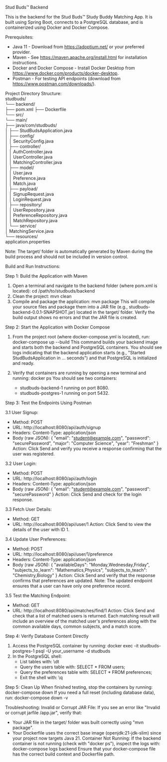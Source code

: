 Stud Buds™ Backend

This is the backend for the Stud Buds™ Study Buddy Matching App. It is built using Spring Boot, connects to a PostgreSQL database, and is containerized using Docker and Docker Compose.

Prerequisites:
- Java 11 - Download from https://adoptium.net/ or your preferred provider.
- Maven - See https://maven.apache.org/install.html for installation instructions.
- Docker and Docker Compose - Install Docker Desktop from https://www.docker.com/products/docker-desktop.
- Postman - For testing API endpoints (download from https://www.postman.com/downloads/).

Project Directory Structure:  
studbuds/   
└── backend/    
    ├── pom.xml 
    ├── Dockerfile    
    └── src/    
        └── main/    
            ├── java/com/studbuds/   
            │   ├── StudBudsApplication.java    
            │   ├── config/     
            │   │   SecurityConfig.java    
            │   ├── controller/    
            │   │   AuthController.java    
            │   │   UserController.java     
            │   │   MatchingController.java     
            │   ├── model/    
            │   │   User.java  
            │   │   Preference.java  
            │   │   Match.java   
            │   ├── payload/  
            │   │   SignupRequest.java  
            │   │   LoginRequest.java  
            │   ├── repository/  
            │   │   UserRepository.java  
            │   │   PreferenceRepository.java  
            │   │   MatchRepository.java  
            │   └── service/  
            │       MatchingService.java  
            └── resources/  
                application.properties  

Note: The target/ folder is automatically generated by Maven during the build process and should not be included in version control.

Build and Run Instructions:

Step 1: Build the Application with Maven
1. Open a terminal and navigate to the backend folder (where pom.xml is located):
   cd /path/to/studbuds/backend
2. Clean the project:
   mvn clean
3. Compile and package the application:
   mvn package
   This will compile your source files and package them into a JAR file (e.g., studbuds-backend-0.0.1-SNAPSHOT.jar) located in the target/ folder.
   Verify the build output shows no errors and that the JAR file is created.

Step 2: Start the Application with Docker Compose
1. From the project root (where docker-compose.yml is located), run:
   docker-compose up --build
   This command builds your backend image and starts both the backend and PostgreSQL containers.
   You should see logs indicating that the backend application starts (e.g., "Started StudBudsApplication in ... seconds") and that PostgreSQL is initialized and ready.

2. Verify that containers are running by opening a new terminal and running:
   docker ps
   You should see two containers:
     - studbuds-backend-1 running on port 8080.
     - studbuds-postgres-1 running on port 5432.

Step 3: Test the Endpoints Using Postman

3.1 User Signup:
- Method: POST
- URL: http://localhost:8080/api/auth/signup
- Headers: Content-Type: application/json
- Body (raw JSON):
{
  "email": "student@example.com",
  "password": "securePassword",
  "major": "Computer Science",
  "year": "Freshman"
}
Action: Click Send and verify you receive a response confirming that the user was registered.

3.2 User Login:
- Method: POST
- URL: http://localhost:8080/api/auth/login
- Headers: Content-Type: application/json
- Body (raw JSON):
{
  "email": "student@example.com",
  "password": "securePassword"
}
Action: Click Send and check for the login response.

3.3 Fetch User Details:
- Method: GET
- URL: http://localhost:8080/api/user/1
Action: Click Send to view the details of the user with ID 1.

3.4 Update User Preferences:
- Method: POST
- URL: http://localhost:8080/api/user/1/preference
- Headers: Content-Type: application/json
- Body (raw JSON):
{
  "availableDays": "Monday,Wednesday,Friday",
  "subjects_to_learn": "Mathematics,Physics",
  "subjects_to_teach": "Chemistry,Biology"
}
Action: Click Send and verify that the response confirms that preferences are updated.
Note: The updated endpoint ensures that a user can have only one preference record.

3.5 Test the Matching Endpoint:
- Method: GET
- URL: http://localhost:8080/api/matches/find/1
Action: Click Send and check that a list of matched users is returned. Each matching result will include an overview of the matched user's preferences along with the common available days, common subjects, and a match score.

Step 4: Verify Database Content Directly
1. Access the PostgreSQL container by running:
   docker exec -it studbuds-postgres-1 psql -U your_username -d studbuds
2. In the PostgreSQL shell:
   - List tables with: \dt
   - Query the users table with: SELECT * FROM users;
   - Query the preferences table with: SELECT * FROM preferences;
   - Exit the shell with: \q

Step 5: Clean Up
When finished testing, stop the containers by running:
   docker-compose down
If you need a full reset (including database data), run:
   docker-compose down -v

Troubleshooting:
Invalid or Corrupt JAR File:
If you see an error like "Invalid or corrupt jarfile /app.jar", verify that:
  - Your JAR file in the target/ folder was built correctly using "mvn package".
  - Your Dockerfile uses the correct base image (openjdk:21-jdk-slim) since your project now targets Java 21.
Container Not Running:
If the backend container is not running (check with "docker ps"), inspect the logs with:
   docker-compose logs backend
Ensure that your docker-compose file has the correct build context and Dockerfile path.